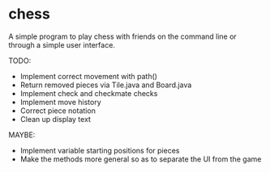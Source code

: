 # chess

A simple program to play chess with friends on the command line or through a
simple user interface.

TODO:
- Implement correct movement with path()
- Return removed pieces via Tile.java and Board.java
- Implement check and checkmate checks
- Implement move history
- Correct piece notation
- Clean up display text

MAYBE:
- Implement variable starting positions for pieces
- Make the methods more general so as to separate the UI from the game
